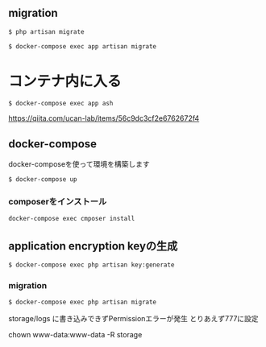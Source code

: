 ## migration
```bash
$ php artisan migrate
```

```bash
$ docker-compose exec app artisan migrate
```

# コンテナ内に入る
```bash
$ docker-compose exec app ash
```

https://qiita.com/ucan-lab/items/56c9dc3cf2e6762672f4

## docker-compose
docker-composeを使って環境を構築します

```bash
$ docker-compose up
```

### composerをインストール
```bash
docker-compose exec cmposer install
```

## application encryption keyの生成
```bash
$ docker-compose exec php artisan key:generate
```


### migration

```bash
$ docker-compose exec php artisan migrate
```

storage/logs
に書き込みできずPermissionエラーが発生
とりあえず777に設定

chown www-data:www-data -R storage 